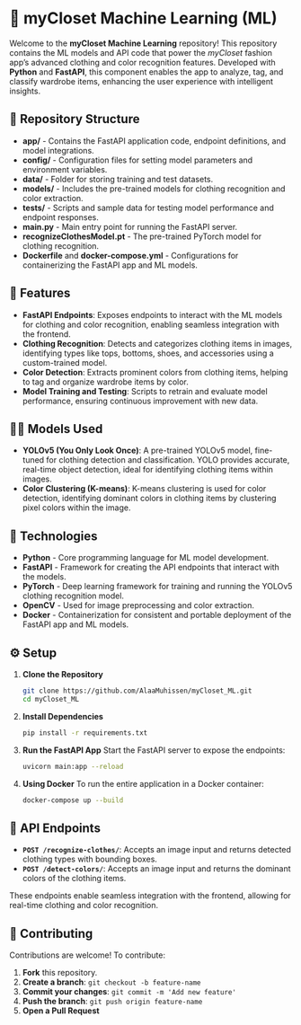 # 🧠 myCloset Machine Learning (ML)

Welcome to the **myCloset Machine Learning** repository! This repository contains the ML models and API code that power the *myCloset* fashion app’s advanced clothing and color recognition features. Developed with **Python** and **FastAPI**, this component enables the app to analyze, tag, and classify wardrobe items, enhancing the user experience with intelligent insights.

## 📂 Repository Structure
- **app/** - Contains the FastAPI application code, endpoint definitions, and model integrations.
- **config/** - Configuration files for setting model parameters and environment variables.
- **data/** - Folder for storing training and test datasets.
- **models/** - Includes the pre-trained models for clothing recognition and color extraction.
- **tests/** - Scripts and sample data for testing model performance and endpoint responses.
- **main.py** - Main entry point for running the FastAPI server.
- **recognizeClothesModel.pt** - The pre-trained PyTorch model for clothing recognition.
- **Dockerfile** and **docker-compose.yml** - Configurations for containerizing the FastAPI app and ML models.

## 🧰 Features
- **FastAPI Endpoints**: Exposes endpoints to interact with the ML models for clothing and color recognition, enabling seamless integration with the frontend.
- **Clothing Recognition**: Detects and categorizes clothing items in images, identifying types like tops, bottoms, shoes, and accessories using a custom-trained model.
- **Color Detection**: Extracts prominent colors from clothing items, helping to tag and organize wardrobe items by color.
- **Model Training and Testing**: Scripts to retrain and evaluate model performance, ensuring continuous improvement with new data.

## 🧑‍💻 Models Used
- **YOLOv5 (You Only Look Once)**: A pre-trained YOLOv5 model, fine-tuned for clothing detection and classification. YOLO provides accurate, real-time object detection, ideal for identifying clothing items within images.
- **Color Clustering (K-means)**: K-means clustering is used for color detection, identifying dominant colors in clothing items by clustering pixel colors within the image.

## 🚀 Technologies
- **Python** - Core programming language for ML model development.
- **FastAPI** - Framework for creating the API endpoints that interact with the models.
- **PyTorch** - Deep learning framework for training and running the YOLOv5 clothing recognition model.
- **OpenCV** - Used for image preprocessing and color extraction.
- **Docker** - Containerization for consistent and portable deployment of the FastAPI app and ML models.

## ⚙️ Setup

1. **Clone the Repository**
   ```bash
   git clone https://github.com/AlaaMuhissen/myCloset_ML.git
   cd myCloset_ML
   ```

2. **Install Dependencies**
   ```bash
   pip install -r requirements.txt
   ```

3. **Run the FastAPI App**
   Start the FastAPI server to expose the endpoints:
   ```bash
   uvicorn main:app --reload
   ```

4. **Using Docker**
   To run the entire application in a Docker container:
   ```bash
   docker-compose up --build
   ```

## 📡 API Endpoints

- **`POST /recognize-clothes/`**: Accepts an image input and returns detected clothing types with bounding boxes.
- **`POST /detect-colors/`**: Accepts an image input and returns the dominant colors of the clothing items.
  
These endpoints enable seamless integration with the frontend, allowing for real-time clothing and color recognition.

## 🤝 Contributing
Contributions are welcome! To contribute:
1. **Fork** this repository.
2. **Create a branch**: `git checkout -b feature-name`
3. **Commit your changes**: `git commit -m 'Add new feature'`
4. **Push the branch**: `git push origin feature-name`
5. **Open a Pull Request**
